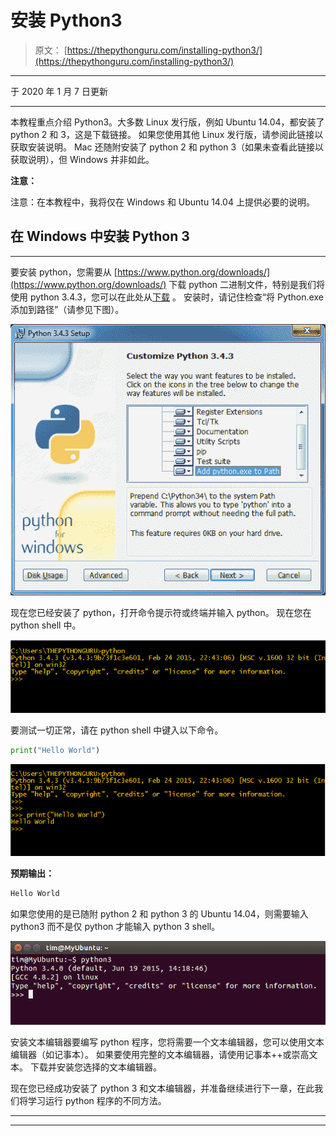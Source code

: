 # 安装 Python3

> 原文： [https://thepythonguru.com/installing-python3/](https://thepythonguru.com/installing-python3/)

* * *

于 2020 年 1 月 7 日更新

* * *

本教程重点介绍 Python3。大多数 Linux 发行版，例如 Ubuntu 14.04，都安装了 python 2 和 3，这是下载链接。 如果您使用其他 Linux 发行版，请参阅此链接以获取安装说明。 Mac 还随附安装了 python 2 和 python 3（如果未查看此链接以获取说明），但 Windows 并非如此。

**注意：**

注意：在本教程中，我将仅在 Windows 和 Ubuntu 14.04 上提供必要的说明。

## 在 Windows 中安装 Python 3

* * *

要安装 python，您需要从 [https://www.python.org/downloads/](https://www.python.org/downloads/) 下载 python 二进制文件，特别是我们将使用 python 3.4.3，您可以在此处从[下载](https://www.python.org/downloads/release/python-343/) 。 安装时，请记住检查“将 Python.exe 添加到路径”（请参见下图）。

![install-python.png](img/fe7cf26a723283da03ef589149ee7c3c.png)

现在您已经安装了 python，打开命令提示符或终端并输入 python。 现在您在 python shell 中。

![python-shell.png](img/1465df1cc7b49f4ef431f26f7e1627ab.png)

要测试一切正常，请在 python shell 中键入以下命令。

```py
print("Hello World")

```

![hello-python.png](img/ff8e1e812772d3d072395aa647df7499.png)

**预期输出：**

```py
Hello World

```

如果您使用的是已随附 python 2 和 python 3 的 Ubuntu 14.04，则需要输入 python3 而不是仅 python 才能输入 python 3 shell。

![invoke-python3.png](img/08b661eaec8ff40dbd5e2fbc5e7bb843.png)

安装文本编辑器要编写 python 程序，您将需要一个文本编辑器，您可以使用文本编辑器（如记事本）。 如果要使用完整的文本编辑器，请使用记事本++或崇高文本。 下载并安装您选择的文本编辑器。

现在您已经成功安装了 python 3 和文本编辑器，并准备继续进行下一章，在此我们将学习运行 python 程序的不同方法。

* * *

* * *